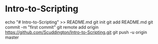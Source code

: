 # Intro-to-Scripting
echo "# Intro-to-Scripting" >> README.md
git init
git add README.md
git commit -m "first commit"
git remote add origin https://github.com/Scuddington/Intro-to-Scripting.git
git push -u origin master
